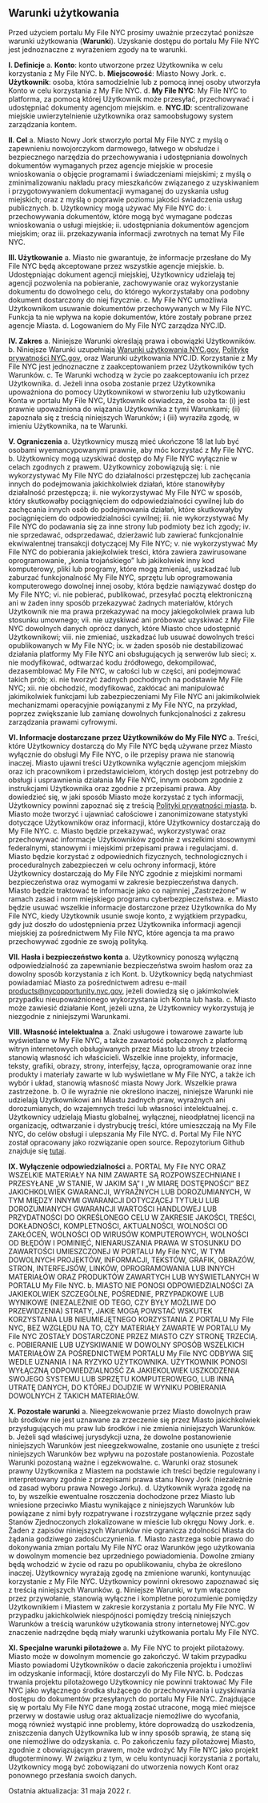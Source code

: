## Warunki użytkowania

Przed użyciem portalu My File NYC prosimy uważnie przeczytać poniższe warunki użytkowania (**Warunki**). Uzyskanie dostępu do portalu My File NYC jest jednoznaczne z wyrażeniem zgody na te warunki.

**I. Definicje**
a. **Konto**: konto utworzone przez Użytkownika w celu korzystania z My File NYC.
b. **Miejscowość**: Miasto Nowy Jork.
c. **Użytkownik**: osoba, która samodzielnie lub z pomocą innej osoby utworzyła Konto w celu korzystania z My File NYC.
d. **My File NYC**: My File NYC to platforma, za pomocą której Użytkownik może przesyłać, przechowywać i udostępniać dokumenty agencjom miejskim.
e. **NYC.ID**: scentralizowane miejskie uwierzytelnienie użytkownika oraz samoobsługowy system zarządzania kontem.

**II. Cel**
a. Miasto Nowy Jork stworzyło portal My File NYC z myślą o zapewnieniu nowojorczykom darmowego, łatwego w obsłudze i bezpiecznego narzędzia do przechowywania i udostępniania dowolnych dokumentów wymaganych przez agencje miejskie w procesie wnioskowania o objęcie programami i świadczeniami miejskimi; z myślą o zminimalizowaniu nakładu pracy mieszkańców związanego z uzyskiwaniem i przygotowywaniem dokumentacji wymaganej do uzyskania usług miejskich; oraz z myślą o poprawie poziomu jakości świadczenia usług publicznych.
b. Użytkownicy mogą używać My File NYC do:
i. przechowywania dokumentów, które mogą być wymagane podczas wnioskowania o usługi miejskie;
ii. udostępniania dokumentów agencjom miejskim; oraz
iii. przekazywania informacji zwrotnych na temat My File NYC.

**III. Użytkowanie**
a. Miasto nie gwarantuje, że informacje przesłane do My File NYC będą akceptowane przez wszystkie agencje miejskie.
b. Udostępniając dokument agencji miejskiej, Użytkownicy udzielają tej agencji pozwolenia na pobieranie, zachowywanie oraz wykorzystanie dokumentu do dowolnego celu, do którego wykorzystałaby ona podobny dokument dostarczony do niej fizycznie.
c. My File NYC umożliwia Użytkownikom usuwanie dokumentów przechowywanych w My File NYC. Funkcja ta nie wpływa na kopie dokumentów, które zostały pobrane przez agencje Miasta.
d. Logowaniem do My File NYC zarządza NYC.ID.

**IV. Zakres**
a. Niniejsze Warunki określają prawa i obowiązki Użytkowników.
b. Niniejsze Warunki uzupełniają [Warunki użytkowania NYC.gov](https://www1.nyc.gov/home/terms-of-use.page), [Politykę prywatności NYC.gov](https://www1.nyc.gov/home/privacy-policy.page), oraz Warunki użytkowania NYC.ID. Korzystanie z My File NYC jest jednoznaczne z zaakceptowaniem przez Użytkowników tych Warunków.
c. Te Warunki wchodzą w życie po zaakceptowaniu ich przez Użytkownika.
d. Jeżeli inna osoba zostanie przez Użytkownika upoważniona do pomocy Użytkownikowi w stworzeniu lub użytkowaniu Konta w portalu My File NYC, Użytkownik oświadcza, że osoba ta: (i) jest prawnie upoważniona do wiązania Użytkownika z tymi Warunkami; (ii) zapoznała się z treścią niniejszych Warunków; i (iii) wyraziła zgodę, w imieniu Użytkownika, na te Warunki.

**V. Ograniczenia**
a. Użytkownicy muszą mieć ukończone 18 lat lub być osobami wyemancypowanymi prawnie, aby móc korzystać z My File NYC.
b. Użytkownicy mogą uzyskiwać dostęp do My File NYC wyłącznie w celach zgodnych z prawem. Użytkownicy zobowiązują się:
i. nie wykorzystywać My File NYC do działalności przestępczej lub zachęcania innych do podejmowania jakichkolwiek działań, które stanowiłyby działalność przestępczą;
ii. nie wykorzystywać My File NYC w sposób, który skutkowałby pociągnięciem do odpowiedzialności cywilnej lub do zachęcania innych osób do podejmowania działań, które skutkowałyby pociągnięciem do odpowiedzialności cywilnej;
iii. nie wykorzystywać My File NYC do podawania się za inne strony lub podmioty bez ich zgody;
iv. nie sprzedawać, odsprzedawać, dzierżawić lub zawierać funkcjonalnie ekwiwalentnej transakcji dotyczącej My File NYC;
v. nie wykorzystywać My File NYC do pobierania jakiejkolwiek treści, która zawiera zawirusowane oprogramowanie, „konia trojańskiego” lub jakikolwiek inny kod komputerowy, pliki lub programy, które mogą zmieniać, uszkadzać lub zaburzać funkcjonalność My File NYC, sprzętu lub oprogramowania komputerowego dowolnej innej osoby, która będzie nawiązywać dostęp do My File NYC;
vi. nie pobierać, publikować, przesyłać pocztą elektroniczną ani w żaden inny sposób przekazywać żadnych materiałów, których Użytkownik nie ma prawa przekazywać na mocy jakiegokolwiek prawa lub stosunku umownego;
vii. nie uzyskiwać ani próbować uzyskiwać z My File NYC dowolnych danych oprócz danych, które Miasto chce udostępnić Użytkownikowi;
viii. nie zmieniać, uszkadzać lub usuwać dowolnych treści opublikowanych w My File NYC;
ix. w żaden sposób nie destabilizować działania platformy My File NYC ani obsługujących ją serwerów lub sieci;
x. nie modyfikować, odtwarzać kodu źródłowego, dekompilować, dezasemblować My File NYC, w całości lub w części, ani podejmować takich prób;
xi. nie tworzyć żadnych pochodnych na podstawie My File NYC;
xii. nie obchodzić, modyfikować, zakłócać ani manipulować jakimikolwiek funkcjami lub zabezpieczeniami My File NYC ani jakimikolwiek mechanizmami operacyjnie powiązanymi z My File NYC, na przykład, poprzez zwiększanie lub zamianę dowolnych funkcjonalności z zakresu zarządzania prawami cyfrowymi.

**VI. Informacje dostarczane przez Użytkowników do My File NYC**
a. Treści, które Użytkownicy dostarczą do My File NYC będą używane przez Miasto wyłącznie do obsługi My File NYC, o ile przepisy prawa nie stanowią inaczej. Miasto ujawni treści Użytkownika wyłącznie agencjom miejskim oraz ich pracownikom i przedstawicielom, których dostęp jest potrzebny do obsługi i usprawnienia działania My File NYC, innym osobom zgodnie z instrukcjami Użytkownika oraz zgodnie z przepisami prawa. Aby dowiedzieć się, w jaki sposób Miasto może korzystać z tych informacji, Użytkownicy powinni zapoznać się z treścią [Polityki prywatności miasta](https://www1.nyc.gov/home/privacy-policy.page).
b. Miasto może tworzyć i ujawniać całościowe i zanonimizowane statystyki dotyczące Użytkowników oraz informacji, które Użytkownicy dostarczają do My File NYC.
c. Miasto będzie przekazywać, wykorzystywać oraz przechowywać informacje Użytkowników zgodnie z wszelkimi stosownymi federalnymi, stanowymi i miejskimi przepisami prawa i regulacjami.
d. Miasto będzie korzystać z odpowiednich fizycznych, technologicznych i proceduralnych zabezpieczeń w celu ochrony informacji, które Użytkownicy dostarczają do My File NYC zgodnie z miejskimi normami bezpieczeństwa oraz wymogami w zakresie bezpieczeństwa danych. Miasto będzie traktować te informacje jako co najmniej „Zastrzeżone” w ramach zasad i norm miejskiego programu cyberbezpieczeństwa.
e. Miasto będzie usuwać wszelkie informacje dostarczone przez Użytkownika do My File NYC, kiedy Użytkownik usunie swoje konto, z wyjątkiem przypadku, gdy już doszło do udostępnienia przez Użytkownika informacji agencji miejskiej za pośrednictwem My File NYC, które agencja ta ma prawo przechowywać zgodnie ze swoją polityką.

**VII. Hasła i bezpieczeństwo konta**
a. Użytkownicy ponoszą wyłączną odpowiedzialność za zapewnianie bezpieczeństwa swoim hasłom oraz za dowolny sposób korzystania z ich Kont.
b. Użytkownicy będą natychmiast powiadamiać Miasto za pośrednictwem adresu e-mail [products@nycopportunity.nyc.gov](mailto:products@nycopportunity.nyc.gov), jeżeli dowiedzą się o jakimkolwiek przypadku nieupoważnionego wykorzystania ich Konta lub hasła.
c. Miasto może zawiesić działanie Kont, jeżeli uzna, że Użytkownicy wykorzystują je niezgodnie z niniejszymi Warunkami.

**VIII. Własność intelektualna**
a. Znaki usługowe i towarowe zawarte lub wyświetlane w My File NYC, a także zawartość połączonych z platformą witryn internetowych obsługiwanych przez Miasto lub strony trzecie stanowią własność ich właścicieli. Wszelkie inne projekty, informacje, teksty, grafiki, obrazy, strony, interfejsy, łącza, oprogramowanie oraz inne produkty i materiały zawarte w lub wyświetlane w My File NYC, a także ich wybór i układ, stanowią własność miasta Nowy Jork. Wszelkie prawa zastrzeżone.
b. O ile wyraźnie nie określono inaczej, niniejsze Warunki nie udzielają Użytkownikowi ani Miastu żadnych praw, wyraźnych ani dorozumianych, do wzajemnych treści lub własności intelektualnej.
c. Użytkownicy udzielają Miastu globalnej, wyłącznej, nieodpłatnej licencji na organizację, odtwarzanie i dystrybucję treści, które umieszczają na My File NYC, do celów obsługi i ulepszania My File NYC.
d. Portal My File NYC został opracowany jako rozwiązanie open source. Repozytorium Github znajduje się [tutaj](https://github.com/CityOfNewYork/my-file-nyc).

**IX. Wyłączenie odpowiedzialności**
a. PORTAL My File NYC ORAZ WSZELKIE MATERIAŁY NA NIM ZAWARTE SĄ ROZPOWSZECHNIANE I PRZESYŁANE „W STANIE, W JAKIM SĄ” I „W MIARĘ DOSTĘPNOŚCI” BEZ JAKICHKOLWIEK GWARANCJI, WYRAŹNYCH LUB DOROZUMIANYCH, W TYM MIĘDZY INNYMI GWARANCJI DOTYCZĄCEJ TYTUŁU LUB DOROZUMIANYCH GWARANCJI WARTOŚCI HANDLOWEJ LUB PRZYDATNOŚCI DO OKREŚLONEGO CELU W ZAKRESIE JAKOŚCI, TREŚCI, DOKŁADNOŚCI, KOMPLETNOŚCI, AKTUALNOŚCI, WOLNOŚCI OD ZAKŁÓCEŃ, WOLNOŚCI OD WIRUSÓW KOMPUTEROWYCH, WOLNOŚCI OD BŁĘDÓW I POMINIĘĆ, NIENARUSZANIA PRAWA W STOSUNKU DO ZAWARTOŚCI UMIESZCZONEJ W PORTALU My File NYC, W TYM DOWOLNYCH PROJEKTÓW, INFORMACJI, TEKSTÓW, GRAFIK, OBRAZÓW, STRON, INTERFEJSÓW, LINKÓW, OPROGRAMOWANIA LUB INNYCH MATERIAŁÓW ORAZ PRODUKTÓW ZAWARTYCH LUB WYŚWIETLANYCH W PORTALU My File NYC.
b. MIASTO NIE PONOSI ODPOWIEDZIALNOŚCI ZA JAKIEKOLWIEK SZCZEGÓLNE, POŚREDNIE, PRZYPADKOWE LUB WYNIKOWE (NIEZALEŻNIE OD TEGO, CZY BYŁY MOŻLIWE DO PRZEWIDZENIA) STRATY, JAKIE MOGĄ POWSTAĆ WSKUTEK KORZYSTANIA LUB NIEUMIEJĘTNEGO KORZYSTANIA Z PORTALU My File NYC, BEZ WZGLĘDU NA TO, CZY MATERIAŁY ZAWARTE W PORTALU My File NYC ZOSTAŁY DOSTARCZONE PRZEZ MIASTO CZY STRONĘ TRZECIĄ.
c. POBIERANIE LUB UZYSKIWANIE W DOWOLNY SPOSÓB WSZELKICH MATERIAŁÓW ZA POŚREDNICTWEM PORTALU My File NYC ODBYWA SIĘ WEDLE UZNANIA I NA RYZYKO UŻYTKOWNIKA. UŻYTKOWNIK PONOSI WYŁĄCZNĄ ODPOWIEDZIALNOŚĆ ZA JAKIEKOLWIEK USZKODZENIA SWOJEGO SYSTEMU LUB SPRZĘTU KOMPUTEROWEGO, LUB INNĄ UTRATĘ DANYCH, DO KTÓREJ DOJDZIE W WYNIKU POBIERANIA DOWOLNYCH Z TAKICH MATERIAŁÓW.

**X. Pozostałe warunki**
a. Nieegzekwowanie przez Miasto dowolnych praw lub środków nie jest uznawane za zrzeczenie się przez Miasto jakichkolwiek przysługujących mu praw lub środków i nie zmienia niniejszych Warunków.
b. Jeżeli sąd właściwej jurysdykcji uzna, że dowolne postanowienie niniejszych Warunków jest nieegzekwowalne, zostanie ono usunięte z treści niniejszych Warunków bez wpływu na pozostałe postanowienia. Pozostałe Warunki pozostaną ważne i egzekwowalne.
c. Warunki oraz stosunek prawny Użytkownika z Miastem na podstawie ich treści będzie regulowany i interpretowany zgodnie z przepisami prawa stanu Nowy Jork (niezależnie od zasad wyboru prawa Nowego Jorku).
d. Użytkownik wyraża zgodę na to, by wszelkie ewentualne roszczenia dochodzone przez Miasto lub wniesione przeciwko Miastu wynikające z niniejszych Warunków lub powiązane z nimi były rozpatrywane i rozstrzygane wyłącznie przez sądy Stanów Zjednoczonych zlokalizowane w mieście lub okręgu Nowy Jork.
e. Żaden z zapisów niniejszych Warunków nie ogranicza zdolności Miasta do żądania godziwego zadośćuczynienia.
f. Miasto zastrzega sobie prawo do dokonywania zmian portalu My File NYC oraz Warunków jego użytkowania w dowolnym momencie bez uprzedniego powiadomienia. Dowolne zmiany będą wchodzić w życie od razu po opublikowaniu, chyba że określono inaczej. Użytkownicy wyrażają zgodę na zmienione warunki, kontynuując korzystanie z My File NYC. Użytkownicy powinni okresowo zapoznawać się z treścią niniejszych Warunków.
g. Niniejsze Warunki, w tym włączone przez przywołanie, stanowią wyłączne i kompletne porozumienie pomiędzy Użytkownikiem i Miastem w zakresie korzystania z portalu My File NYC. W przypadku jakichkolwiek niespójności pomiędzy treścią niniejszych Warunków a treścią warunków użytkowania strony internetowej NYC.gov znaczenie nadrzędne będą miały warunki użytkowania portalu My File NYC.

**XI. Specjalne warunki pilotażowe**
a. My File NYC to projekt pilotażowy. Miasto może w dowolnym momencie go zakończyć. W takim przypadku Miasto powiadomi Użytkowników o dacie zakończenia projektu i umożliwi im odzyskanie informacji, które dostarczyli do My File NYC.
b. Podczas trwania projektu pilotażowego Użytkownicy nie powinni traktować My File NYC jako wyłącznego środka służącego do przechowywania i uzyskiwania dostępu do dokumentów przesyłanych do portalu My File NYC. Znajdujące się w portalu My File NYC dane mogą zostać utracone, mogą mieć miejsce przerwy w dostawie usług oraz aktualizacje niemożliwe do wycofania, mogą również wystąpić inne problemy, które doprowadzą do uszkodzenia, zniszczenia danych Użytkownika lub w inny sposób sprawią, że staną się one niemożliwe do odzyskania.
c. Po zakończeniu fazy pilotażowej Miasto, zgodnie z obowiązującym prawem, może wdrożyć My File NYC jako projekt długoterminowy. W związku z tym, w celu kontynuacji korzystania z portalu, Użytkownicy mogą być zobowiązani do utworzenia nowych Kont oraz ponownego przesłania swoich danych.

Ostatnia aktualizacja: 31 maja 2022 r.
